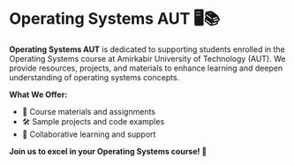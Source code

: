 # Operating Systems AUT 🖥️📚

**Operating Systems AUT** is dedicated to supporting students enrolled in the Operating Systems course at Amirkabir University of Technology (AUT). We provide resources, projects, and materials to enhance learning and deepen understanding of operating systems concepts.

**What We Offer:**
- 📄 Course materials and assignments
- 🛠️ Sample projects and code examples
- 🤝 Collaborative learning and support

**Join us to excel in your Operating Systems course! 🚀**
